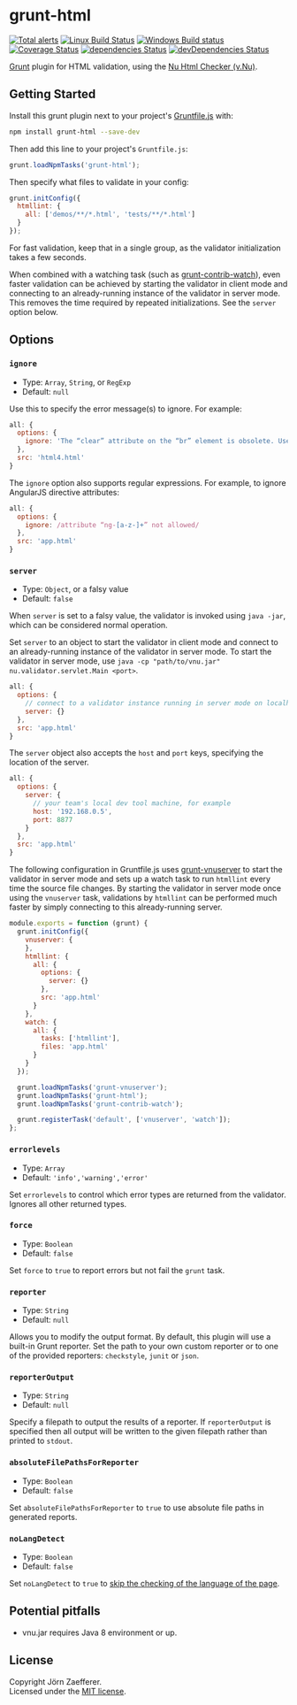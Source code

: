 # grunt-html

[![Total alerts](https://img.shields.io/lgtm/alerts/g/validator/grunt-html.svg?logo=lgtm&logoWidth=18)](https://lgtm.com/projects/g/validator/grunt-html/alerts/)
[![Linux Build Status](https://img.shields.io/travis/validator/grunt-html/master.svg?label=Linux%20build)](https://travis-ci.org/validator/grunt-html)
[![Windows Build status](https://img.shields.io/appveyor/ci/sideshowbarker/grunt-html/master.svg?label=Windows%20build)](https://ci.appveyor.com/project/sideshowbarker/grunt-html/branch/master)
[![Coverage Status](https://img.shields.io/coveralls/github/validator/grunt-html.svg)](https://coveralls.io/github/validator/grunt-html)
[![dependencies Status](https://img.shields.io/david/validator/grunt-html.svg)](https://david-dm.org/validator/grunt-html)
[![devDependencies Status](https://img.shields.io/david/dev/validator/grunt-html.svg)](https://david-dm.org/validator/grunt-html?type=dev)

[Grunt][grunt] plugin for HTML validation, using the [Nu Html Checker (v.Nu)][vnujar].

## Getting Started

Install this grunt plugin next to your project's [Gruntfile.js][getting_started] with:

```bash
npm install grunt-html --save-dev
```

Then add this line to your project's `Gruntfile.js`:

```js
grunt.loadNpmTasks('grunt-html');
```

Then specify what files to validate in your config:

```js
grunt.initConfig({
  htmllint: {
    all: ['demos/**/*.html', 'tests/**/*.html']
  }
});
```

For fast validation, keep that in a single group, as the validator initialization takes a few seconds.

When combined with a watching task (such as [grunt-contrib-watch][watch]), even faster validation can be achieved by starting the validator in client mode and connecting to an already-running instance of the validator in server mode. This removes the time required by repeated initializations. See the `server` option below.

## Options

### `ignore`

* Type: `Array`, `String`, or `RegExp`
* Default: `null`

Use this to specify the error message(s) to ignore. For example:

```js
all: {
  options: {
    ignore: 'The “clear” attribute on the “br” element is obsolete. Use CSS instead.'
  },
  src: 'html4.html'
}
```

The `ignore` option also supports regular expressions. For example, to ignore AngularJS directive attributes:

```js
all: {
  options: {
    ignore: /attribute “ng-[a-z-]+” not allowed/
  },
  src: 'app.html'
}
```

### `server`

* Type: `Object`, or a falsy value
* Default: `false`

When `server` is set to a falsy value, the validator is invoked using `java -jar`, which can be considered normal operation.

Set `server` to an object to start the validator in client mode and connect to an already-running instance of the validator in server mode.
To start the validator in server mode, use `java -cp "path/to/vnu.jar" nu.validator.servlet.Main <port>`.

```js
all: {
  options: {
    // connect to a validator instance running in server mode on localhost:8888
    server: {}
  },
  src: 'app.html'
}
```

The `server` object also accepts the `host` and `port` keys, specifying the location of the server.

```js
all: {
  options: {
    server: {
      // your team's local dev tool machine, for example
      host: '192.168.0.5',
      port: 8877
    }
  },
  src: 'app.html'
}
```

The following configuration in Gruntfile.js uses [grunt-vnuserver][vnuserver] to start the validator in server mode and sets up a watch task to run `htmllint` every time the source file changes.
By starting the validator in server mode once using the `vnuserver` task, validations by `htmllint` can be performed much faster by simply connecting to this already-running server.

```js
module.exports = function (grunt) {
  grunt.initConfig({
    vnuserver: {
    },
    htmllint: {
      all: {
        options: {
          server: {}
        },
        src: 'app.html'
      }
    },
    watch: {
      all: {
        tasks: ['htmllint'],
        files: 'app.html'
      }
    }
  });

  grunt.loadNpmTasks('grunt-vnuserver');
  grunt.loadNpmTasks('grunt-html');
  grunt.loadNpmTasks('grunt-contrib-watch');

  grunt.registerTask('default', ['vnuserver', 'watch']);
};
```

### `errorlevels`

* Type: `Array`
* Default: `'info','warning','error'`

Set `errorlevels` to control which error types are returned from the validator. Ignores all other returned types.

### `force`

* Type: `Boolean`
* Default: `false`

Set `force` to `true` to report errors but not fail the `grunt` task.

### `reporter`

* Type: `String`
* Default: `null`

Allows you to modify the output format. By default, this plugin will use a built-in Grunt reporter. Set the path to your own custom reporter or to one of the provided reporters: `checkstyle`, `junit` or `json`.

### `reporterOutput`

* Type: `String`
* Default: `null`

Specify a filepath to output the results of a reporter. If `reporterOutput` is specified then all output will be written to the given filepath rather than printed to `stdout`.

### `absoluteFilePathsForReporter`

* Type: `Boolean`
* Default: `false`

Set `absoluteFilePathsForReporter` to `true` to use absolute file paths in generated reports.

### `noLangDetect`

* Type: `Boolean`
* Default: `false`

Set `noLangDetect` to `true` to [skip the checking of the language of the page](https://github.com/validator/validator#--no-langdetect).

## Potential pitfalls

* vnu.jar requires Java 8 environment or up.

## License

Copyright Jörn Zaefferer.  
Licensed under the [MIT license](LICENSE).

[grunt]: https://gruntjs.com/
[getting_started]: https://gruntjs.com/getting-started
[vnujar]: https://validator.github.io/validator/
[watch]: https://github.com/gruntjs/grunt-contrib-watch
[vnuserver]: https://www.npmjs.com/package/grunt-vnuserver
